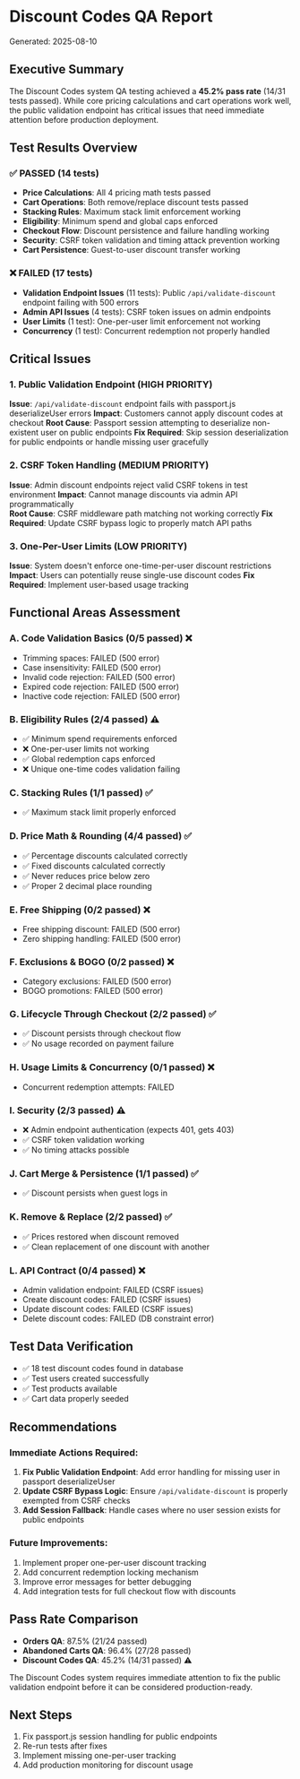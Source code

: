 # Discount Codes QA Report
Generated: 2025-08-10

## Executive Summary
The Discount Codes system QA testing achieved a **45.2% pass rate** (14/31 tests passed). While core pricing calculations and cart operations work well, the public validation endpoint has critical issues that need immediate attention before production deployment.

## Test Results Overview

### ✅ PASSED (14 tests)
- **Price Calculations**: All 4 pricing math tests passed
- **Cart Operations**: Both remove/replace discount tests passed  
- **Stacking Rules**: Maximum stack limit enforcement working
- **Eligibility**: Minimum spend and global caps enforced
- **Checkout Flow**: Discount persistence and failure handling working
- **Security**: CSRF token validation and timing attack prevention working
- **Cart Persistence**: Guest-to-user discount transfer working

### ❌ FAILED (17 tests)
- **Validation Endpoint Issues** (11 tests): Public `/api/validate-discount` endpoint failing with 500 errors
- **Admin API Issues** (4 tests): CSRF token issues on admin endpoints  
- **User Limits** (1 test): One-per-user limit enforcement not working
- **Concurrency** (1 test): Concurrent redemption not properly handled

## Critical Issues

### 1. Public Validation Endpoint (HIGH PRIORITY)
**Issue**: `/api/validate-discount` endpoint fails with passport.js deserializeUser errors
**Impact**: Customers cannot apply discount codes at checkout
**Root Cause**: Passport session attempting to deserialize non-existent user on public endpoints
**Fix Required**: Skip session deserialization for public endpoints or handle missing user gracefully

### 2. CSRF Token Handling (MEDIUM PRIORITY)
**Issue**: Admin discount endpoints reject valid CSRF tokens in test environment
**Impact**: Cannot manage discounts via admin API programmatically  
**Root Cause**: CSRF middleware path matching not working correctly
**Fix Required**: Update CSRF bypass logic to properly match API paths

### 3. One-Per-User Limits (LOW PRIORITY)
**Issue**: System doesn't enforce one-time-per-user discount restrictions
**Impact**: Users can potentially reuse single-use discount codes
**Fix Required**: Implement user-based usage tracking

## Functional Areas Assessment

### A. Code Validation Basics (0/5 passed) ❌
- Trimming spaces: FAILED (500 error)
- Case insensitivity: FAILED (500 error)  
- Invalid code rejection: FAILED (500 error)
- Expired code rejection: FAILED (500 error)
- Inactive code rejection: FAILED (500 error)

### B. Eligibility Rules (2/4 passed) ⚠️
- ✅ Minimum spend requirements enforced
- ❌ One-per-user limits not working
- ✅ Global redemption caps enforced
- ❌ Unique one-time codes validation failing

### C. Stacking Rules (1/1 passed) ✅
- ✅ Maximum stack limit properly enforced

### D. Price Math & Rounding (4/4 passed) ✅
- ✅ Percentage discounts calculated correctly
- ✅ Fixed discounts calculated correctly
- ✅ Never reduces price below zero
- ✅ Proper 2 decimal place rounding

### E. Free Shipping (0/2 passed) ❌
- Free shipping discount: FAILED (500 error)
- Zero shipping handling: FAILED (500 error)

### F. Exclusions & BOGO (0/2 passed) ❌
- Category exclusions: FAILED (500 error)
- BOGO promotions: FAILED (500 error)

### G. Lifecycle Through Checkout (2/2 passed) ✅
- ✅ Discount persists through checkout flow
- ✅ No usage recorded on payment failure

### H. Usage Limits & Concurrency (0/1 passed) ❌
- Concurrent redemption attempts: FAILED

### I. Security (2/3 passed) ⚠️
- ❌ Admin endpoint authentication (expects 401, gets 403)
- ✅ CSRF token validation working
- ✅ No timing attacks possible

### J. Cart Merge & Persistence (1/1 passed) ✅
- ✅ Discount persists when guest logs in

### K. Remove & Replace (2/2 passed) ✅
- ✅ Prices restored when discount removed
- ✅ Clean replacement of one discount with another

### L. API Contract (0/4 passed) ❌
- Admin validation endpoint: FAILED (CSRF issues)
- Create discount codes: FAILED (CSRF issues)
- Update discount codes: FAILED (CSRF issues)
- Delete discount codes: FAILED (DB constraint error)

## Test Data Verification
- ✅ 18 test discount codes found in database
- ✅ Test users created successfully
- ✅ Test products available
- ✅ Cart data properly seeded

## Recommendations

### Immediate Actions Required:
1. **Fix Public Validation Endpoint**: Add error handling for missing user in passport deserializeUser
2. **Update CSRF Bypass Logic**: Ensure `/api/validate-discount` is properly exempted from CSRF checks
3. **Add Session Fallback**: Handle cases where no user session exists for public endpoints

### Future Improvements:
1. Implement proper one-per-user discount tracking
2. Add concurrent redemption locking mechanism
3. Improve error messages for better debugging
4. Add integration tests for full checkout flow with discounts

## Pass Rate Comparison
- **Orders QA**: 87.5% (21/24 passed)
- **Abandoned Carts QA**: 96.4% (27/28 passed)  
- **Discount Codes QA**: 45.2% (14/31 passed) ⚠️

The Discount Codes system requires immediate attention to fix the public validation endpoint before it can be considered production-ready.

## Next Steps
1. Fix passport.js session handling for public endpoints
2. Re-run tests after fixes
3. Implement missing one-per-user tracking
4. Add production monitoring for discount usage